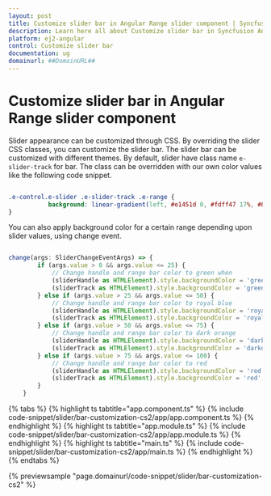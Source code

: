 ```yaml
---
layout: post
title: Customize slider bar in Angular Range slider component | Syncfusion
description: Learn here all about Customize slider bar in Syncfusion Angular Range slider component of Syncfusion Essential JS 2 and more.
platform: ej2-angular
control: Customize slider bar 
documentation: ug
domainurl: ##DomainURL##
---
```


# Customize slider bar in Angular Range slider component

Slider appearance can be customized through CSS. By overriding the slider CSS classes, you can customize the slider bar. The slider bar can be customized with different themes. By default, slider have class name `e-slider-track` for bar. The class can be overridden with our own color values like the following code snippet.

```css

.e-control.e-slider .e-slider-track .e-range {
           background: linear-gradient(left, #e1451d 0, #fdff47 17%, #86f9fe 50%, #2900f8 65%, #6e00f8 74%, #e33df9 83%, #e14423 100%);
}

```

You can also apply background color for a certain range depending upon slider values, using change event.

```typescript

change(args: SliderChangeEventArgs) => {
        if (args.value > 0 && args.value <= 25) {
            // Change handle and range bar color to green when
            (sliderHandle as HTMLElement).style.backgroundColor = 'green';
            (sliderTrack as HTMLElement).style.backgroundColor = 'green';
        } else if (args.value > 25 && args.value <= 50) {
            // Change handle and range bar color to royal blue
            (sliderHandle as HTMLElement).style.backgroundColor = 'royalblue';
            (sliderTrack as HTMLElement).style.backgroundColor = 'royalblue';
        } else if (args.value > 50 && args.value <= 75) {
            // Change handle and range bar color to dark orange
            (sliderHandle as HTMLElement).style.backgroundColor = 'darkorange';
            (sliderTrack as HTMLElement).style.backgroundColor = 'darkorange';
        } else if (args.value > 75 && args.value <= 100) {
            // Change handle and range bar color to red
            (sliderHandle as HTMLElement).style.backgroundColor = 'red';
            (sliderTrack as HTMLElement).style.backgroundColor = 'red';
        }
    }

```

{% tabs %}
{% highlight ts tabtitle="app.component.ts" %}
{% include code-snippet/slider/bar-customization-cs2/app/app.component.ts %}
{% endhighlight %}
{% highlight ts tabtitle="app.module.ts" %}
{% include code-snippet/slider/bar-customization-cs2/app/app.module.ts %}
{% endhighlight %}
{% highlight ts tabtitle="main.ts" %}
{% include code-snippet/slider/bar-customization-cs2/app/main.ts %}
{% endhighlight %}
{% endtabs %}
  
{% previewsample "page.domainurl/code-snippet/slider/bar-customization-cs2" %}
